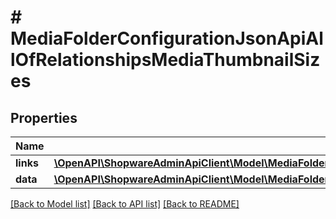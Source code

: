 # # MediaFolderConfigurationJsonApiAllOfRelationshipsMediaThumbnailSizes

## Properties

Name | Type | Description | Notes
------------ | ------------- | ------------- | -------------
**links** | [**\OpenAPI\ShopwareAdminApiClient\Model\MediaFolderConfigurationJsonApiAllOfRelationshipsMediaThumbnailSizesLinks**](MediaFolderConfigurationJsonApiAllOfRelationshipsMediaThumbnailSizesLinks.md) |  | [optional]
**data** | [**\OpenAPI\ShopwareAdminApiClient\Model\MediaFolderConfigurationJsonApiAllOfRelationshipsMediaThumbnailSizesData[]**](MediaFolderConfigurationJsonApiAllOfRelationshipsMediaThumbnailSizesData.md) |  | [optional]

[[Back to Model list]](../../README.md#models) [[Back to API list]](../../README.md#endpoints) [[Back to README]](../../README.md)
